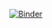 [![Binder](https://mybinder.org/badge_logo.svg)](https://mybinder.org/v2/gh/abkosar/dlai-agentic-rag/main)
